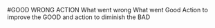 #GOOD WRONG ACTION
What went wrong
What went Good
Action to improve the GOOD and action to diminish the BAD
